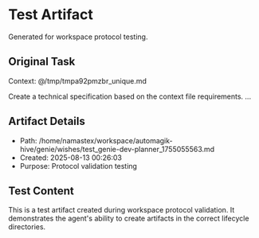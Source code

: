 # Test Artifact

Generated for workspace protocol testing.

## Original Task

Context: @/tmp/tmpa92pmzbr_unique.md

Create a technical specification based on the context file requirements.
...

## Artifact Details
- Path: /home/namastex/workspace/automagik-hive/genie/wishes/test_genie-dev-planner_1755055563.md
- Created: 2025-08-13 00:26:03
- Purpose: Protocol validation testing

## Test Content
This is a test artifact created during workspace protocol validation.
It demonstrates the agent's ability to create artifacts in the correct
lifecycle directories.
